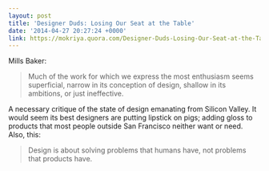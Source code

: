 ```yaml
---
layout: post
title: 'Designer Duds: Losing Our Seat at the Table'
date: '2014-04-27 20:27:24 +0000'
link: https://mokriya.quora.com/Designer-Duds-Losing-Our-Seat-at-the-Table
---
```

Mills Baker:

> Much of the work for which we express the most enthusiasm seems superficial, narrow in its conception of design, shallow in its ambitions, or just ineffective.

A necessary critique of the state of design emanating from Silicon Valley. It would seem its best designers are putting lipstick on pigs; adding gloss to products that most people outside San Francisco neither want or need. Also, this:

> Design is about solving problems that humans have, not problems that products have.